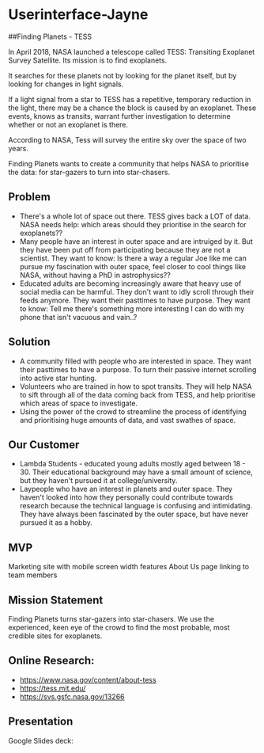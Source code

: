 # Userinterface-Jayne

##Finding Planets - TESS

In April 2018, NASA launched a telescope called TESS: Transiting Exoplanet Survey Satellite. Its mission is to find exoplanets.  

It searches for these planets not by looking for the planet itself, but by looking for changes in light signals.  

If a light signal from a star to TESS has a repetitive, temporary reduction in the light, there may be a chance the block is caused by an exoplanet. These events, knows as transits, warrant further investigation to determine whether or not an exoplanet is there.

According to NASA, Tess will survey the entire sky over the space of two years.

Finding Planets wants to create a community that helps NASA to prioritise the data: for star-gazers to turn into star-chasers.  

## Problem
- There's a whole lot of space out there.  TESS gives back a LOT of data.  NASA needs help: which areas should they prioritise in the search for exoplanets??  
- Many people have an interest in outer space and are intruiged by it.  But they have been put off from participating because they are not a scientist. They want to know: Is there a way a regular Joe like me can pursue my fascination with outer space, feel closer to cool things like NASA, without having a PhD in astrophysics??
- Educated adults are becoming increasingly aware that heavy use of social media can be harmful. They don't want to idly scroll through their feeds anymore.  They want their pasttimes to have purpose.  They want to know:  Tell me there's something more interesting I can do with my phone that isn't vacuous and vain..?

## Solution
- A community filled with people who are interested in space.  They want their pasttimes to have a purpose. To turn their passive internet scrolling into active star hunting.
- Volunteers who are trained in how to spot transits.  They will help NASA to sift through all of the data coming back from TESS, and help prioritise which areas of space to investigate.
- Using the power of the crowd to streamline the process of identifying and prioritising huge amounts of data, and vast swathes of space.


## Our Customer
- Lambda Students - educated young adults mostly aged between 18 - 30.
Their educational background may have a small amount of science, but they haven't pursued it at college/university.  
- Laypeople who have an interest in planets and outer space.  They haven't looked into how they personally could contribute towards research because the technical language is confusing and intimidating.  They have always been fascinated by the outer space, but have never pursued it as a hobby.

## MVP
Marketing site with mobile screen width features
About Us page linking to team members

## Mission Statement
Finding Planets turns star-gazers into star-chasers.
We use the experienced, keen eye of the crowd to find the most probable, most credible sites for exoplanets.

## Online Research:
- https://www.nasa.gov/content/about-tess
- https://tess.mit.edu/ 
- https://svs.gsfc.nasa.gov/13266

## Presentation
Google Slides deck: 




